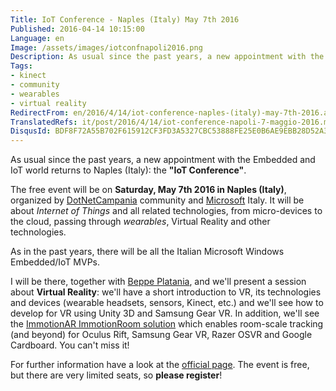 ```yaml
---
Title: IoT Conference - Naples (Italy) May 7th 2016
Published: 2016-04-14 10:15:00
Language: en
Image: /assets/images/iotconfnapoli2016.png
Description: As usual since the past years, a new appointment with the Embedded and IoT world returns to Naples (Italy) the IoT Conference . The free event will be on Saturday, May 7th 2016 in Naples (Italy) , organized by DotNetCampania community and Microsoft Italy. It will be about Internet of Things and all related technologies, from micro-devices to the cloud, passing through wearables , Virtual Reality and other technologies.
Tags:
- kinect
- community
- wearables
- virtual reality
RedirectFrom: en/2016/4/14/iot-conference-naples-(italy)-may-7th-2016.aspx
TranslatedRefs: it/post/2016/4/14/iot-conference-napoli-7-maggio-2016.md
DisqusId: BDF8F72A55B702F615912CF3FD3A5327CBC53888FE25E0B6AE9EBB28D52A3DED
---
```

As usual since the past years, a new appointment with the Embedded and IoT world returns to Naples (Italy): the **"IoT Conference"**.

The free event will be on **Saturday, May 7th 2016 in Naples (Italy)**, organized by <a href="http://www.dotnetcampania.org/" target="_blank">DotNetCampania</a> community and <a href="http://www.microsoft.com/it-it/default.aspx" target="_blank">Microsoft</a> Italy. It will be about *Internet of Things* and all related technologies, from micro-devices to the cloud, passing through *wearables*, Virtual Reality and other technologies.

As in the past years, there will be all the Italian Microsoft Windows Embedded/IoT MVPs.

I will be there, together with <a href="http://beppeplatania.com/it" target="_blank">Beppe Platania</a>, and we'll present a session about **Virtual Reality**: we'll have a short introduction to VR, its technologies and devices (wearable headsets, sensors, Kinect, etc.) and we'll see how to develop for VR using Unity 3D and Samsung Gear VR. In addition, we'll see the <a href="http://www.immotionar.com/en/services/immotionroom-virtual-space-immersion/" target="_blank">ImmotionAR ImmotionRoom solution</a> which enables room-scale tracking (and beyond) for Oculus Rift, Samsung Gear VR, Razer OSVR and Google Cardboard. You can't miss it!

For further information have a look at the <a href="http://www.dotnetcampania.org/Events/Index/a01d3243-ce16-4259-9941-fb5e3de30119" target="_blank">official page</a>. The event is free, but there are very limited seats, so **please register**!